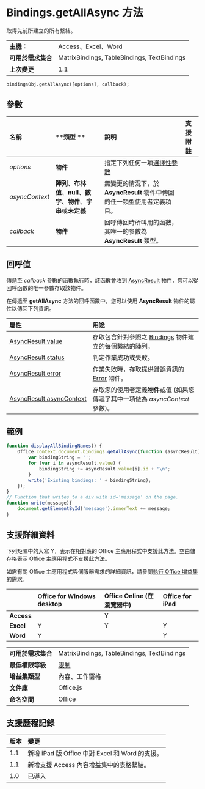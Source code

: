 
# Bindings.getAllAsync 方法
取得先前所建立的所有繫結。

|||
|:-----|:-----|
|**主機︰**|Access、Excel、Word|
|**可用於[需求集合](../../docs/overview/specify-office-hosts-and-api-requirements.md)**|MatrixBindings, TableBindings, TextBindings|
|**上次變更**|1.1|

```
bindingsObj.getAllAsync([options], callback);
```


## 參數



|**名稱**|**類型	**|**說明**|**支援附註**|
|:-----|:-----|:-----|:-----|
| _options_|**物件**|指定下列任何一項[選擇性參數](../../docs/develop/asynchronous-programming-in-office-add-ins.md#passing-optional-parameters-to-asynchronous-methods)||
| _asyncContext_|**陣列**、**布林值**、**null**、**數字**、**物件**、**字串**或**未定義**|無變更的情況下，於 **AsyncResult** 物件中傳回的任一類型使用者定義項目。||
| _callback_|**物件**|回呼傳回時所叫用的函數，其唯一的參數為 **AsyncResult** 類型。||

## 回呼值

傳遞至 _callback_ 參數的函數執行時，該函數會收到 [AsyncResult](../../reference/shared/asyncresult.md) 物件，您可以從回呼函數的唯一參數存取該物件。

在傳遞至 **getAllAsync** 方法的回呼函數中，您可以使用 **AsyncResult** 物件的屬性以傳回下列資訊。



|**屬性**|**用途**|
|:-----|:-----|
|[AsyncResult.value](../../reference/shared/asyncresult.value.md)|存取包含針對參照之 [Bindings](../../reference/shared/bindings.bindings.md) 物件建立的每個繫結的陣列。|
|[AsyncResult.status](../../reference/shared/asyncresult.status.md)|判定作業成功或失敗。|
|[AsyncResult.error](../../reference/shared/asyncresult.error.md)|作業失敗時，存取提供錯誤資訊的 [Error](../../reference/shared/error.md) 物件。|
|[AsyncResult.asyncContext](../../reference/shared/asyncresult.asynccontext.md)|存取您的使用者定義**物件**或值 (如果您傳遞了其中一項做為 _asyncContext_ 參數)。|

## 範例




```js
function displayAllBindingNames() {
    Office.context.document.bindings.getAllAsync(function (asyncResult) {
        var bindingString = '';
        for (var i in asyncResult.value) {
            bindingString += asyncResult.value[i].id + '\n';
        }
        write('Existing bindings: ' + bindingString);
    });
}
// Function that writes to a div with id='message' on the page.
function write(message){
    document.getElementById('message').innerText += message; 
}
```




## 支援詳細資料


下列矩陣中的大寫 Y，表示在相對應的 Office 主應用程式中支援此方法。空白儲存格表示 Office 主應用程式不支援此方法。

如需有關 Office 主應用程式與伺服器需求的詳細資訊，請參閱[執行 Office 增益集的需求](../../docs/overview/requirements-for-running-office-add-ins.md)。


||**Office for Windows desktop**|**Office Online (在瀏覽器中)**|**Office for iPad**|
|:-----|:-----|:-----|:-----|
|**Access**||Y||
|**Excel**|Y|Y|Y|
|**Word**|Y||Y|

|||
|:-----|:-----|
|**可用於需求集合**|MatrixBindings, TableBindings, TextBindings|
|**最低權限等級**|[限制](../../docs/develop/requesting-permissions-for-api-use-in-content-and-task-pane-add-ins.md)|
|**增益集類型**|內容、工作窗格|
|**文件庫**|Office.js|
|**命名空間**|Office|

## 支援歷程記錄




|**版本**|**變更**|
|:-----|:-----|
|1.1|新增 iPad 版 Office 中對 Excel 和 Word 的支援。|
|1.1|新增支援 Access 內容增益集中的表格繫結。 |
|1.0|已導入|
